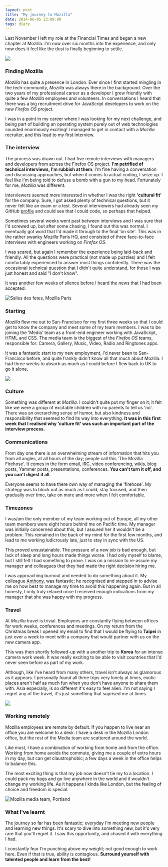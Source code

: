 ```yaml
---
layout: post
title: "My journey to Mozilla"
date: 2014-06-05 23:09:00
tags: diary
---
```


Last November I left my role at the Financial Times and began a new chapter at Mozilla. I'm now over six months into the experience, and only now does it feel like the dust is finally beginning to settle.

![](/lib/images/fox-mozfest.jpg)

### Finding Mozilla

*Mozilla* has quite a presence in London. Ever since I first started mingling in the tech-community, *Mozilla* was always there in the background. Over the two years of my professional career as a developer I grew friendly with quite a few *Mozilla* employees and volunteers. In conversations I heard that there was a big recruitment drive for JavaScript developers to work on the new *Firefox OS* project.

I was in a point in my career where I was looking for my next challenge, and being part of building an operating system purely out of web technologies sounded enormously exciting! I managed to get in contact with a *Mozilla* recruiter, and this lead to my first interview.

### The interview

The process was drawn out. I had five remote interviews with managers and developers from across the Firefox OS project. **I'm petrified of technical interviews, I'm rubbish at them**. I'm fine having a conversation and discussing approaches, but when it comes to actual coding, I seize up. I feel like I'm being told to defuse a bomb with a gun to my head. Fortunately for me, *Mozilla* was different.

Interviewers seemed more interested in whether I was the right **'cultural fit'** for the company. Sure, I got asked plenty of technical questions, but it never felt like an exam or a test. Several interviewers had already seen my *GitHub* [profile](http://github.com/wilsonpage) and could see that I could code, so perhaps that helped.

Sometimes several weeks went past between interviews and I was sure that I'd screwed up, but after some chasing, I found out this was normal. I eventually got word that I'd made it through to the final 'on site'. This was in the rather swanky *Mozilla* Paris HQ, and consisted of three face-to-face interviews with engineers working on *Firefox OS*.

I was scared, but again I remember the experience being laid-back and friendly. All the questions were practical (not made up puzzles) and I felt comfortably experienced to answer most things confidently. There was the occasional technical question that I didn't quite understand, for those I was just honest and said "I don't know".

It was another few weeks of silence before I heard the news that I had been accepted.

![Salles des fetes, Mozilla Paris](/lib/images/mozilla-paris.png)

### Starting

*Mozilla* flew me out to San-Francisco for my first three weeks so that I could get to know the company and meet some of my team members. I was to be joining the 'Media' team as a front-end engineer working with JavaScript, HTML and CSS. The media team is the biggest of the *Firefox OS* teams, responsible for: Camera, Gallery, Music, Video, Radio and Ringtones apps.

It was a fantastic start to my new employment, I'd never been to San-Francisco before, and quite frankly didn't know all that much about Mozilla. I had three weeks to absorb as much as I could before I flew back to UK to go it alone.

![](/lib/images/mozilla-sf.jpg)

### Culture

Something was different at *Mozilla*. I couldn't quite put my finger on it; it felt like we were a group of excitable children with no parents to tell us 'no'. There was an overarching sense of humor, but also kindness and responsibility that seemed to find its way into everything. **It was in this first week that I realised why 'culture fit' was such an important part of the interview process.**

### Communications

From day one there is an overwhelming stream of information that hits you from all angles, at all hours of the day; people call this 'The Mozilla Firehose'. It comes in the form email, IRC, video conferencing, wikis, blog posts, Yammer posts, presentations, conferences. **You can't turn it off, and you can't digest it all**.

Everyone seems to have there own way of managing the 'firehose'. My strategy was to block out as much as I could, stay focused, and then gradually over time, take on more and more when I felt comfortable.

### Timezones

I was/am the only member of my team working out of Europe, all my other team members were eight hours behind me on Pacific time. My manager was initially concerned about this, but I assured her it wouldn't be a problem. This remained in the back of my mind for the first few months, and lead to me working ludicrously late, just to stay in sync with the US.

This proved unsustainable. The pressure of a new job is bad enough, but lack of sleep and long hours made things worse. I had only myself to blame, but I still felt I had something to prove. I was on a mission to re-assure my manager and colleagues that they had made the right decision hiring me.

I was approaching burnout and needed to do something about it. My colleague [Anthony](http://twitter.com/rik24d), was fantastic; he recognised and stepped in to advise me on how best to manage my time to avoid this happening again. But in all honesty, I only truly relaxed once I received enough indications from my manager that she was happy with my progress.

### Travel

At *Mozilla* travel is trivial. Employees are constantly flying between offices for work weeks, conferences and meetings. On my return from the Christmas break I opened my email to find that I would be flying to **Taipei** in just over a week to meet with a company that would partner with us on the new camera app.

This was then shortly followed-up with a another trip to **Korea** for an intense camera work week. It was really exciting to be able to visit countries that I'd never seen before as part of my work.

Although, like I've heard from many others, travel isn't always as glamorous as it appears. I personally found all three trips very lonely at times, exotic places aren't half as much fun when you don't have anyone to share them with. Asia especially, is so different it's easy to feel alien. I'm not saying I regret any of the travel, it's just something that suprised me at times.

![](/lib/images/korea.jpg)

### Working remotely

Mozilla employees are remote by default. If you happen to live near an office you are welcome to a desk. I have a desk in the Mozilla London office, but the rest of the Media team are scattered around the world.

Like most, I have a combination of working from home and from the office. Working from home avoids the commute, giving me a couple of extra hours in my day, but can get claustrophobic; a few days a week in the office helps to balance this.

The most exciting thing is that my job now doesn't tie my to a location. I could pack my bags and go live anywhere in the world and it wouldn't change my working life. As it happens I kinda like London, but the feeling of choice and freedom is special.

![Mozilla media team, Portland](/lib/images/mozilla-media-team-portland.jpg)

### What I've learnt

The journey so far has been fantastic; everyday I'm meeting new people and learning new things. It's scary to dive into something new, but it's very rare that you'll regret it. I saw this opportunity, and chased it with everything I had.

I constantly fear I'm punching above my weight; not good enough to work here. Even if that is true, ability is contagious. **Surround yourself with talented people and learn from the best!**
